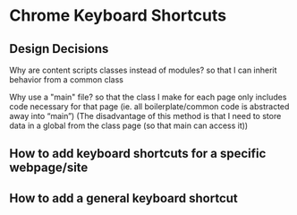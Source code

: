 # Chrome Keyboard Shortcuts

## Design Decisions
Why are content scripts classes instead of modules? so that I can inherit behavior from a common class

Why use a "main" file? so that the class I make for each page only includes code necessary for that page (ie. all boilerplate/common code is abstracted away into “main”) (The disadvantage of this method is that I need to store data in a global from the class page (so that main can access it))



## How to add keyboard shortcuts for a specific webpage/site


## How to add a general keyboard shortcut